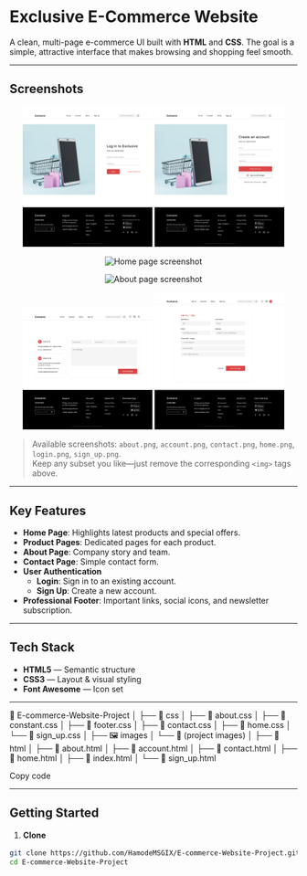 # Exclusive E-Commerce Website

A clean, multi-page e-commerce UI built with **HTML** and **CSS**. The goal is a simple, attractive interface that makes browsing and shopping feel smooth.

---

## Screenshots

<p align="center">
  <img src="screen_shouts/login.png" alt="Login page screenshot" width="45%"/>
  <img src="screen_shouts/sign_up.png" alt="Sign Up page screenshot" width="45%"/>
</p>
<p align="center">
  <img src="screen_shouts/home.png" alt="Home page screenshot" width="60%"/>
</p>
<p align="center">
  <img src="screen_shouts/about.png" alt="About page screenshot" width="60%"/>
</p>
<p align="center">
  <img src="screen_shouts/contact.png" alt="Contact page screenshot" width="45%"/>
  <img src="screen_shouts/account.png" alt="Account page screenshot" width="45%"/>
</p>

> Available screenshots: `about.png`, `account.png`, `contact.png`, `home.png`, `login.png`, `sign_up.png`.  
> Keep any subset you like—just remove the corresponding `<img>` tags above.

---

## Key Features

- **Home Page**: Highlights latest products and special offers.
- **Product Pages**: Dedicated pages for each product.
- **About Page**: Company story and team.
- **Contact Page**: Simple contact form.
- **User Authentication**
  - **Login**: Sign in to an existing account.
  - **Sign Up**: Create a new account.
- **Professional Footer**: Important links, social icons, and newsletter subscription.

---

## Tech Stack

- **HTML5** — Semantic structure  
- **CSS3** — Layout & visual styling  
- **Font Awesome** — Icon set

---


📁 E-commerce-Website-Project
│
├── 📁 css
│ ├── 🎨 about.css
│ ├── 🎨 constant.css
│ ├── 🎨 footer.css
│ ├── 🎨 contact.css
│ ├── 🎨 home.css
│ └── 🎨 sign_up.css
│
├── 🖼️ images
│ └── 🧩 (project images)
│
├── 📁 html
│ ├── 📄 about.html
│ ├── 📄 account.html
│ ├── 📄 contact.html
│ ├── 📄 home.html
│ ├── 📄 index.html
│ └── 📄 sign_up.html

Copy code




---

## Getting Started

1) **Clone**
```bash
git clone https://github.com/HamodeMSGIX/E-commerce-Website-Project.git
cd E-commerce-Website-Project







